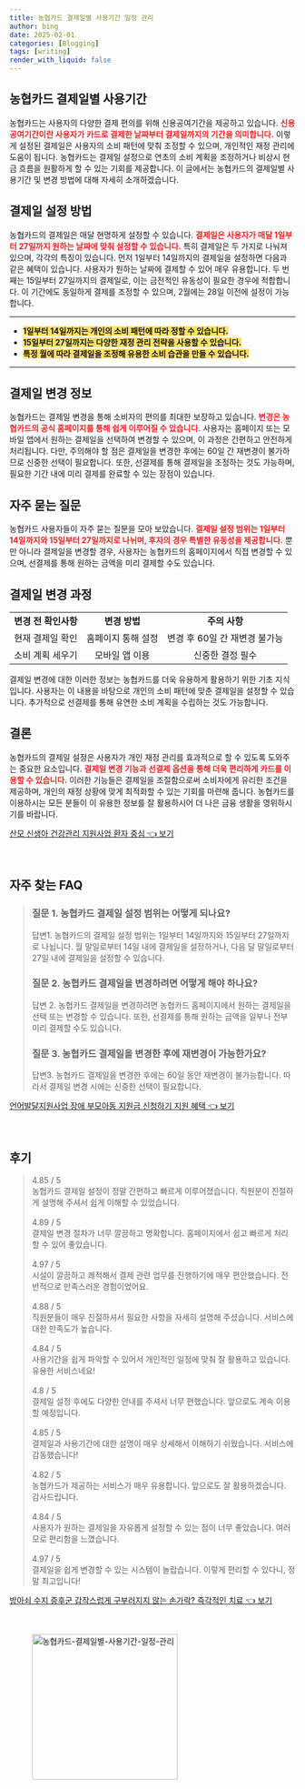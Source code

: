 ```yaml
---
title: 농협카드 결제일별 사용기간 일정 관리
author: bing
date: 2025-02-01
categories: [Blogging]
tags: [writing]
render_with_liquid: false
---
```



<h2 id='농협카드_결제일별_사용기간'>농협카드 결제일별 사용기간</h2>

<p>농협카드는 사용자의 다양한 결제 편의를 위해 신용공여기간을 제공하고 있습니다. <b><span style="color: #ee2323;">신용공여기간이란 사용자가 카드로 결제한 날짜부터 결제일까지의 기간을 의미합니다.</span></b> 이렇게 설정된 결제일은 사용자의 소비 패턴에 맞춰 조정할 수 있으며, 개인적인 재정 관리에 도움이 됩니다. 농협카드는 결제일 설정으로 연초의 소비 계획을 조정하거나 비상시 현금 흐름을 원활하게 할 수 있는 기회를 제공합니다. 이 글에서는 농협카드의 결제일별 사용기간 및 변경 방법에 대해 자세히 소개하겠습니다.</p>

<h2 id='결제일_설정_방법'>결제일 설정 방법</h2>

<p>농협카드의 결제일은 매달 현명하게 설정할 수 있습니다. <b><span style="color: #ee2323;">결제일은 사용자가 매달 1일부터 27일까지 원하는 날짜에 맞춰 설정할 수 있습니다.</span></b> 특히 결제일은 두 가지로 나눠져 있으며, 각각의 특징이 있습니다. 먼저 1일부터 14일까지의 결제일을 설정하면 다음과 같은 혜택이 있습니다. 사용자가 원하는 날짜에 결제할 수 있어 매우 유용합니다. 두 번째는 15일부터 27일까지의 결제일로, 이는 금전적인 유동성이 필요한 경우에 적합합니다. 이 기간에도 동일하게 결제를 조정할 수 있으며, 2월에는 28일 이전에 설정이 가능합니다.</p>

<hr />

<ul>
    <li><b><span style="background-color: #ffe066;">1일부터 14일까지는 개인의 소비 패턴에 따라 정할 수 있습니다.</span></b></li>
    <li><b><span style="background-color: #ffe066;">15일부터 27일까지는 다양한 재정 관리 전략을 사용할 수 있습니다.</span></b></li>
    <li><b><span style="background-color: #ffe066;">특정 월에 따라 결제일을 조정해 유용한 소비 습관을 만들 수 있습니다.</span></b></li>
</ul>

<hr />

<h2 id='결제일_변경_정보'>결제일 변경 정보</h2>

<p>농협카드는 결제일 변경을 통해 소비자의 편의를 최대한 보장하고 있습니다. <b><span style="color: #ee2323;">변경은 농협카드의 공식 홈페이지를 통해 쉽게 이루어질 수 있습니다.</span></b> 사용자는 홈페이지 또는 모바일 앱에서 원하는 결제일을 선택하여 변경할 수 있으며, 이 과정은 간편하고 안전하게 처리됩니다. 다만, 주의해야 할 점은 결제일을 변경한 후에는 60일 간 재변경이 불가하므로 신중한 선택이 필요합니다. 또한, 선결제를 통해 결제일을 조정하는 것도 가능하며, 필요한 기간 내에 미리 결제를 완료할 수 있는 장점이 있습니다.</p>

<h2 id='자주_묻는_질문'>자주 묻는 질문</h2>

<p>농협카드 사용자들이 자주 묻는 질문을 모아 보았습니다. <b><span style="color: #ee2323;">결제일 설정 범위는 1일부터 14일까지와 15일부터 27일까지로 나뉘며, 후자의 경우 특별한 유동성을 제공합니다.</span></b> 뿐만 아니라 결제일을 변경할 경우, 사용자는 농협카드의 홈페이지에서 직접 변경할 수 있으며, 선결제를 통해 원하는 금액을 미리 결제할 수도 있습니다.</p>

<h2 id='결제일_변경_과정'>결제일 변경 과정</h2>

<table>
    <tr>
        <td style="text-align: center; height: 17px;"><b>변경 전 확인사항</b></td>
        <td style="text-align: center; height: 17px;"><b>변경 방법</b></td>
        <td style="text-align: center; height: 17px;"><b>주의 사항</b></td>
    </tr>
    <tr>
        <td style="text-align: center; height: 17px;">현재 결제일 확인</td>
        <td style="text-align: center; height: 17px;">홈페이지 통해 설정</td>
        <td style="text-align: center; height: 17px;">변경 후 60일 간 재변경 불가능</td>
    </tr>
    <tr>
        <td style="text-align: center; height: 17px;">소비 계획 세우기</td>
        <td style="text-align: center; height: 17px;">모바일 앱 이용</td>
        <td style="text-align: center; height: 17px;">신중한 결정 필수</td>
    </tr>
</table>

<p>결제일 변경에 대한 이러한 정보는 농협카드를 더욱 유용하게 활용하기 위한 기초 지식입니다. 사용자는 이 내용을 바탕으로 개인의 소비 패턴에 맞춘 결제일을 설정할 수 있습니다. 추가적으로 선결제를 통해 유연한 소비 계획을 수립하는 것도 가능합니다.</p>

<h2 id='결론'>결론</h2>

<p>농협카드의 결제일 설정은 사용자가 개인 재정 관리를 효과적으로 할 수 있도록 도와주는 중요한 요소입니다. <b><span style="color: #ee2323;">결제일 변경 기능과 선결제 옵션을 통해 더욱 편리하게 카드를 이용할 수 있습니다.</span></b> 이러한 기능들은 결제일을 조절함으로써 소비자에게 유리한 조건을 제공하며, 개인의 재정 상황에 맞게 최적화할 수 있는 기회를 마련해 줍니다. 농협카드를 이용하시는 모든 분들이 이 유용한 정보를 잘 활용하시어 더 나은 금융 생활을 영위하시기를 바랍니다.</p>


<p><a class="click-button" title="산모 신생아 건강관리 지원사업 환자 중심" href="https://24nara.github.io/posts/%EC%82%B0%EB%AA%A8-%EC%8B%A0%EC%83%9D%EC%95%84-%EA%B1%B4%EA%B0%95%EA%B4%80%EB%A6%AC-%EC%A7%80%EC%9B%90%EC%82%AC%EC%97%85-%ED%99%98%EC%9E%90-%EC%A4%91%EC%8B%AC/" rel="dofollow">산모 신생아 건강관리 지원사업 환자 중심 👈 보기</a></p><br>
<h2 id='자주_찾는_FAQ'>자주 찾는 FAQ</h2>
<div itemscope="" itemtype="https://schema.org/FAQPage"> 
<blockquote> 
<div itemscope="" itemprop="mainEntity" itemtype="https://schema.org/Question"> 
<h3 itemprop="name">질문 1. 농협카드 결제일 설정 범위는 어떻게 되나요?</h3> 
<div itemscope="" itemprop="acceptedAnswer" itemtype="https://schema.org/Answer"> 
<span itemprop="text"> 
<p>답변1. 농협카드의 결제일 설정 범위는 1일부터 14일까지와 15일부터 27일까지로 나뉩니다. 월 말일로부터 14일 내에 결제일을 설정하거나, 다음 달 말일로부터 27일 내에 결제일을 설정할 수 있습니다.</p> 
</span> 
</div> 
</div> 

<div itemscope="" itemprop="mainEntity" itemtype="https://schema.org/Question"> 
<h3 itemprop="name">질문 2. 농협카드 결제일을 변경하려면 어떻게 해야 하나요?</h3> 
<div itemscope="" itemprop="acceptedAnswer" itemtype="https://schema.org/Answer"> 
<span itemprop="text"> 
<p>답변 2. 농협카드 결제일을 변경하려면 농협카드 홈페이지에서 원하는 결제일을 선택 또는 변경할 수 있습니다. 또한, 선결제를 통해 원하는 금액을 일부나 전부 미리 결제할 수도 있습니다.</p> 
</span> 
</div> 
</div> 

<div itemscope="" itemprop="mainEntity" itemtype="https://schema.org/Question"> 
<h3 itemprop="name">질문 3. 농협카드 결제일을 변경한 후에 재변경이 가능한가요?</h3> 
<div itemscope="" itemprop="acceptedAnswer" itemtype="https://schema.org/Answer"> 
<span itemprop="text"> 
<p>답변3. 농협카드 결제일을 변경한 후에는 60일 동안 재변경이 불가능합니다. 따라서 결제일 변경 시에는 신중한 선택이 필요합니다.</p> 
</span> 
</div> 
</div> 
</blockquote> 
</div>
<p><a class="click-button" title="언어발달지원사업 장애 부모아동 지원금 신청하기 지원 혜택" href="https://24nara.github.io/posts/%EC%96%B8%EC%96%B4%EB%B0%9C%EB%8B%AC%EC%A7%80%EC%9B%90%EC%82%AC%EC%97%85-%EC%9E%A5%EC%95%A0-%EB%B6%80%EB%AA%A8%EC%95%84%EB%8F%99-%EC%A7%80%EC%9B%90%EA%B8%88-%EC%8B%A0%EC%B2%AD%ED%95%98%EA%B8%B0-%EC%A7%80%EC%9B%90-%ED%98%9C%ED%83%9D/" rel="dofollow">언어발달지원사업 장애 부모아동 지원금 신청하기 지원 혜택 👈 보기</a></p><br>
<h2 id='후기'>후기</h2>
<div itemscope itemtype="https://schema.org/Product">
  <blockquote>
  <div itemprop="review" itemscope itemtype="https://schema.org/Review">
      <div itemprop="reviewRating" itemscope itemtype="https://schema.org/Rating"> <span itemprop="ratingValue">4.85</span> / <span itemprop="bestRating">5</span> </div>
      <span itemprop="reviewBody">농협카드 결제일 설정이 정말 간편하고 빠르게 이루어졌습니다. 직원분이 친절하게 설명해 주셔서 쉽게 이해할 수 있었습니다.</span>
  </div>
  <br>
  <div itemprop="review" itemscope itemtype="https://schema.org/Review">
      <div itemprop="reviewRating" itemscope itemtype="https://schema.org/Rating"> <span itemprop="ratingValue">4.89</span> / <span itemprop="bestRating">5</span> </div>
      <span itemprop="reviewBody">결제일 변경 절차가 너무 깔끔하고 명확합니다. 홈페이지에서 쉽고 빠르게 처리할 수 있어 좋았습니다.</span>
  </div>
  <br>
  <div itemprop="review" itemscope itemtype="https://schema.org/Review">
      <div itemprop="reviewRating" itemscope itemtype="https://schema.org/Rating"> <span itemprop="ratingValue">4.97</span> / <span itemprop="bestRating">5</span> </div>
      <span itemprop="reviewBody">시설이 깔끔하고 쾌적해서 결제 관련 업무를 진행하기에 매우 편안했습니다. 전반적으로 만족스러운 경험이었어요.</span>
  </div>
  <br>
  <div itemprop="review" itemscope itemtype="https://schema.org/Review">
      <div itemprop="reviewRating" itemscope itemtype="https://schema.org/Rating"> <span itemprop="ratingValue">4.88</span> / <span itemprop="bestRating">5</span> </div>
      <span itemprop="reviewBody">직원분들이 매우 친절하셔서 필요한 사항을 자세히 설명해 주셨습니다. 서비스에 대한 만족도가 높습니다.</span>
  </div>
  <br>
  <div itemprop="review" itemscope itemtype="https://schema.org/Review">
      <div itemprop="reviewRating" itemscope itemtype="https://schema.org/Rating"> <span itemprop="ratingValue">4.84</span> / <span itemprop="bestRating">5</span> </div>
      <span itemprop="reviewBody">사용기간을 쉽게 파악할 수 있어서 개인적인 일정에 맞춰 잘 활용하고 있습니다. 유용한 서비스네요!</span>
  </div>
  <br>
  <div itemprop="review" itemscope itemtype="https://schema.org/Review">
      <div itemprop="reviewRating" itemscope itemtype="https://schema.org/Rating"> <span itemprop="ratingValue">4.8</span> / <span itemprop="bestRating">5</span> </div>
      <span itemprop="reviewBody">결제일 설정 후에도 다양한 안내를 주셔서 너무 편했습니다. 앞으로도 계속 이용할 예정입니다.</span>
  </div>
  <br>
  <div itemprop="review" itemscope itemtype="https://schema.org/Review">
      <div itemprop="reviewRating" itemscope itemtype="https://schema.org/Rating"> <span itemprop="ratingValue">4.85</span> / <span itemprop="bestRating">5</span> </div>
      <span itemprop="reviewBody">결제일과 사용기간에 대한 설명이 매우 상세해서 이해하기 쉬웠습니다. 서비스에 감동했습니다!</span>
  </div>
  <br>
  <div itemprop="review" itemscope itemtype="https://schema.org/Review">
      <div itemprop="reviewRating" itemscope itemtype="https://schema.org/Rating"> <span itemprop="ratingValue">4.82</span> / <span itemprop="bestRating">5</span> </div>
      <span itemprop="reviewBody">농협카드가 제공하는 서비스가 매우 유용합니다. 앞으로도 잘 활용하겠습니다. 감사드립니다.</span>
  </div>
  <br>
  <div itemprop="review" itemscope itemtype="https://schema.org/Review">
      <div itemprop="reviewRating" itemscope itemtype="https://schema.org/Rating"> <span itemprop="ratingValue">4.84</span> / <span itemprop="bestRating">5</span> </div>
      <span itemprop="reviewBody">사용자가 원하는 결제일을 자유롭게 설정할 수 있는 점이 너무 좋았습니다. 여러모로 편리함을 느꼈습니다.</span>
  </div>
  <br>
  <div itemprop="review" itemscope itemtype="https://schema.org/Review">
      <div itemprop="reviewRating" itemscope itemtype="https://schema.org/Rating"> <span itemprop="ratingValue">4.97</span> / <span itemprop="bestRating">5</span> </div>
      <span itemprop="reviewBody">결제일을 쉽게 변경할 수 있는 시스템이 놀랍습니다. 이렇게 편리할 수 있다니, 정말 최고입니다!</span>
  </div>
  </blockquote>
</div>
<p><a class="click-button" title="방아쇠 수지 증후군 갑작스럽게 구부러지지 않는 손가락? 즉각적인 치료" href="https://24nara.github.io/posts/%EB%B0%A9%EC%95%84%EC%87%A0-%EC%88%98%EC%A7%80-%EC%A6%9D%ED%9B%84%EA%B5%B0-%EA%B0%91%EC%9E%91%EC%8A%A4%EB%9F%BD%EA%B2%8C-%EA%B5%AC%EB%B6%80%EB%9F%AC%EC%A7%80%EC%A7%80-%EC%95%8A%EB%8A%94-%EC%86%90%EA%B0%80%EB%9D%BD-%EC%A6%89%EA%B0%81%EC%A0%81%EC%9D%B8-%EC%B9%98%EB%A3%8C/" rel="dofollow">방아쇠 수지 증후군 갑작스럽게 구부러지지 않는 손가락? 즉각적인 치료 👈 보기</a></p><br>
<figure class="image"><img src="https://24nara.github.io/assets/img/thumbnail/농협카드-결제일별-사용기간-일정-관리.webp" alt="농협카드-결제일별-사용기간-일정-관리" width="256" height="256"></figure>